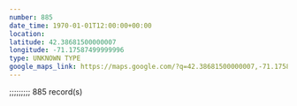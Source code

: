 ```yaml
---
number: 885
date_time: 1970-01-01T12:00:00+00:00
location: 
latitude: 42.38681500000007
longitude: -71.17587499999996
type: UNKNOWN TYPE
google_maps_link: https://maps.google.com/?q=42.38681500000007,-71.17587499999996
---
```


;;;;;;;;;                                                                                         885 record(s)
